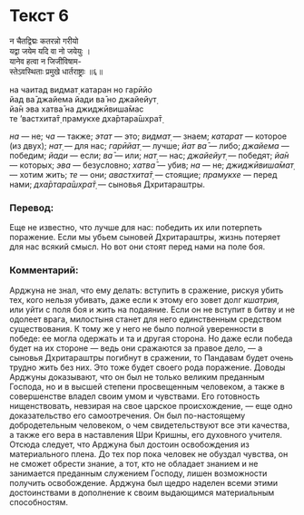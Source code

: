 # Текст 6

न चैतद्विद्मः कतरन्नो गरीयो  
यद्वा जयेम यदि वा नो जयेयुः ।  
यानेव हत्वा न जिजीविषाम-  
स्तेऽवस्थिताः प्रमुखे धार्तराष्ट्राः ॥६॥

на чаитад видмат̣ катаран но гарӣйо  
йад ва̄ джайема йади ва̄ но джайейут̣  
йа̄н эва хатва̄ на джиджӣвиша̄мас  
те ’вастхита̄т̣ прамукхе дха̄ртара̄шх̣ра̄т̣

_на_ — не; _ча_ — также; _этат_ — это; _видмат̣_ — знаем; _катарат_ — которое (из двух); _нат̣_ — для нас; _гарӣйат̣_ — лучше; _йат ва̄_ — либо; _джайема_ — победим; _йади_ — если; _ва̄_ — или; _нат̣_ — нас; _джайейут̣_ — победят; _йа̄н_ — которых; _эва_ — безусловно; _хатва̄_ — убив; _на_ — не; _джиджӣвиша̄мат̣_ — хотим жить; _те_ — они; _авастхита̄т̣_ — стоящие; _прамукхе_ — перед нами; _дха̄ртара̄шх̣ра̄т̣_ — сыновья Дхритараштры.

### Перевод:

Еще не известно, что лучше для нас: победить их или потерпеть поражение. Если мы убьем сыновей Дхритараштры, жизнь потеряет для нас всякий смысл. Но вот они стоят перед нами на поле боя.

### Комментарий:

Арджуна не знал, что ему делать: вступить в сражение, рискуя убить тех, кого нельзя убивать, даже если к этому его зовет долг _кшатрия,_ или уйти с поля боя и жить на подаяние. Если он не вступит в битву и не одолеет врага, милостыня станет для него единственным средством существования. К тому же у него не было полной уверенности в победе: ее могла одержать и та и другая сторона. Но даже если победа будет на их стороне — ведь они сражаются за правое дело, — а сыновья Дхритараштры погибнут в сражении, то Пандавам будет очень трудно жить без них. Это тоже будет своего рода поражение. Доводы Арджуны доказывают, что он был не только великим преданным Господа, но и в высшей степени просвещенным человеком, а также в совершенстве владел своим умом и чувствами. Его готовность нищенствовать, невзирая на свое царское происхождение, — еще одно доказательство его самоотречения. Он был по-настоящему добродетельным человеком, о чем свидетельствуют все эти качества, а также его вера в наставления Шри Кришны, его духовного учителя. Отсюда следует, что Арджуна был достоин освобождения из материального плена. До тех пор пока человек не обуздал чувства, он не сможет обрести знание, а тот, кто не обладает знанием и не занимается преданным служением Господу, лишен возможности получить освобождение. Арджуна был щедро наделен всеми этими достоинствами в дополнение к своим выдающимся материальным способностям.